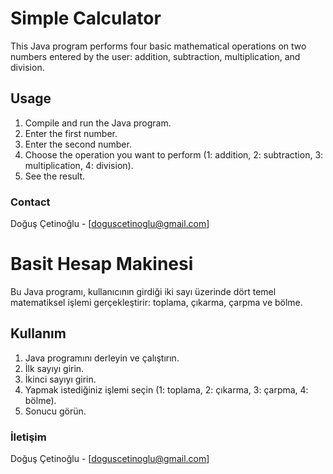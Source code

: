 # Simple Calculator

This Java program performs four basic mathematical operations on two numbers entered by the user: addition, subtraction, multiplication, and division.

## Usage

1. Compile and run the Java program.
2. Enter the first number.
3. Enter the second number.
4. Choose the operation you want to perform (1: addition, 2: subtraction, 3: multiplication, 4: division).
5. See the result.

### Contact

Doğuş Çetinoğlu - [doguscetinoglu@gmail.com]


# Basit Hesap Makinesi

Bu Java programı, kullanıcının girdiği iki sayı üzerinde dört temel matematiksel işlemi gerçekleştirir: toplama, çıkarma, çarpma ve bölme.

## Kullanım

1. Java programını derleyin ve çalıştırın.
2. İlk sayıyı girin.
3. İkinci sayıyı girin.
4. Yapmak istediğiniz işlemi seçin (1: toplama, 2: çıkarma, 3: çarpma, 4: bölme).
5. Sonucu görün.

### İletişim

Doğuş Çetinoğlu - [doguscetinoglu@gmail.com]


